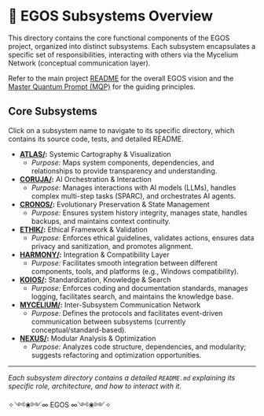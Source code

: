 # 🧩 EGOS Subsystems Overview

This directory contains the core functional components of the EGOS project, organized into distinct subsystems. Each subsystem encapsulates a specific set of responsibilities, interacting with others via the Mycelium Network (conceptual communication layer).

Refer to the main project [README](../../README.md) for the overall EGOS vision and the [Master Quantum Prompt (MQP)](../../docs/MQP.md) for the guiding principles.

## Core Subsystems

Click on a subsystem name to navigate to its specific directory, which contains its source code, tests, and detailed README.

*   **[ATLAS/](ATLAS/):** Systemic Cartography & Visualization
    *   *Purpose:* Maps system components, dependencies, and relationships to provide transparency and understanding.
*   **[CORUJA/](CORUJA/):** AI Orchestration & Interaction
    *   *Purpose:* Manages interactions with AI models (LLMs), handles complex multi-step tasks (SPARC), and orchestrates AI agents.
*   **[CRONOS/](CRONOS/):** Evolutionary Preservation & State Management
    *   *Purpose:* Ensures system history integrity, manages state, handles backups, and maintains context continuity.
*   **[ETHIK/](ETHIK/):** Ethical Framework & Validation
    *   *Purpose:* Enforces ethical guidelines, validates actions, ensures data privacy and sanitization, and promotes alignment.
*   **[HARMONY/](HARMONY/):** Integration & Compatibility Layer
    *   *Purpose:* Facilitates smooth integration between different components, tools, and platforms (e.g., Windows compatibility).
*   **[KOIOS/](KOIOS/):** Standardization, Knowledge & Search
    *   *Purpose:* Enforces coding and documentation standards, manages logging, facilitates search, and maintains the knowledge base.
*   **[MYCELIUM/](MYCELIUM/):** Inter-Subsystem Communication Network
    *   *Purpose:* Defines the protocols and facilitates event-driven communication between subsystems (currently conceptual/standard-based).
*   **[NEXUS/](NEXUS/):** Modular Analysis & Optimization
    *   *Purpose:* Analyzes code structure, dependencies, and modularity; suggests refactoring and optimization opportunities.

---

*Each subsystem directory contains a detailed `README.md` explaining its specific role, architecture, and how to interact with it.*

✧༺❀༻∞ EGOS ∞༺❀༻✧
